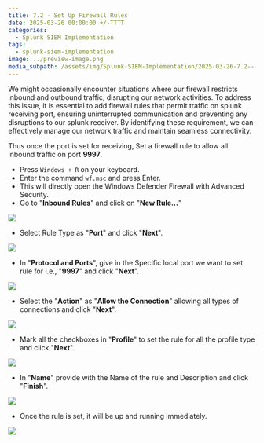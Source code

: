 ```yaml
---
title: 7.2 - Set Up Firewall Rules
date: 2025-03-26 00:00:00 +/-TTTT
categories:
  - Splunk SIEM Implementation
tags:
  - splunk-siem-implementation
image: ../preview-image.png
media_subpath: /assets/img/Splunk-SIEM-Implementation/2025-03-26-7.2---Set-Up-Firewall-Rules/
---
```


We might occasionally encounter situations where our firewall restricts inbound and outbound traffic, disrupting our network activities. To address this issue, it is essential to add firewall rules that permit traffic on splunk receiving port, ensuring uninterrupted communication and preventing any disruptions to our splunk receiver. By identifying these requirement, we can effectively manage our network traffic and maintain seamless connectivity.

Thus once the port is set for receiving, Set a firewall rule to allow all inbound traffic on port **9997**.

- Press `Windows + R` on your keyboard.  
- Enter the command `wf.msc` and press Enter.  
- This will directly open the Windows Defender Firewall with Advanced Security.
- Go to "**Inbound Rules**" and click on "**New Rule...**"

![](2025-03-26-7.2---Set-Up-Firewall-Rules-1.png)

- Select Rule Type as "**Port**" and click "**Next**".

![](2025-03-26-7.2---Set-Up-Firewall-Rules-2.png)
- In "**Protocol and Ports**", give in the Specific local port we want to set rule for i.e., "**9997**" and click "**Next**".

![](2025-03-26-7.2---Set-Up-Firewall-Rules-3.png)

- Select the "**Action**" as "**Allow the Connection**" allowing all types of connections and click "**Next**".

![](2025-03-26-7.2---Set-Up-Firewall-Rules-4.png)

- Mark all the checkboxes in "**Profile**" to set the rule for all the profile type and click "**Next**".

![](2025-03-26-7.2---Set-Up-Firewall-Rules-5.png)

- In "**Name**" provide with the Name of the rule and Description and click "**Finish**".

![](2025-03-26-7.2---Set-Up-Firewall-Rules-6.png)

- Once the rule is set, it will be up and running immediately.

![](2025-03-26-7.2---Set-Up-Firewall-Rules-7.png)
